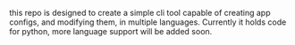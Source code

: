 this repo is designed to create a simple cli tool capable of creating app configs, and modifying them, in multiple languages. Currently it holds code for python, more language support will be added soon.
